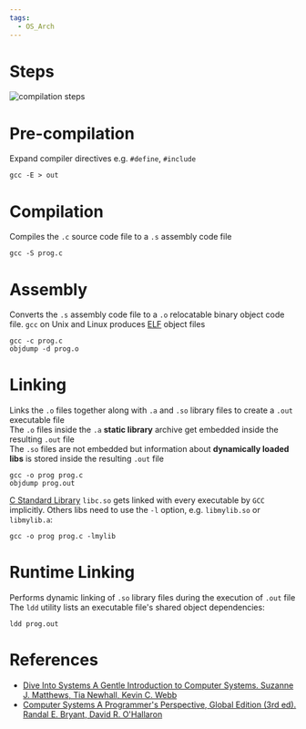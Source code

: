 ```yaml
---
tags:
  - OS_Arch
---
```


# Steps

![compilation steps](compilation%20steps.png)

# Pre-compilation

Expand compiler directives e.g. `#define`, `#include`

``` shell
gcc -E > out
```

# Compilation

Compiles the `.c` source code file to a `.s` assembly code file

```shell
gcc -S prog.c
```

# Assembly

Converts the `.s` assembly code file to a `.o` relocatable binary object code file. `gcc` on Unix and Linux produces [ELF](https://en.wikipedia.org/wiki/Executable_and_Linkable_Format) object files

```shell
gcc -c prog.c
objdump -d prog.o
```

# Linking

Links the `.o` files together along with `.a` and `.so` library files to create a `.out` executable file  
The `.o` files inside the `.a` **static library** archive get embedded inside the resulting `.out` file  
The `.so` files are not embedded but information about **dynamically loaded libs** is stored inside the resulting `.out` file

``` shell
gcc -o prog prog.c
objdump prog.out
```

[C Standard Library](C%20Standard%20Library.md) `libc.so` gets linked with every executable by `GCC` implicitly. Others libs need to use the `-l` option, e.g. `libmylib.so` or `libmylib.a`:

``` shell
gcc -o prog prog.c -lmylib
```

# Runtime Linking

Performs dynamic linking of `.so` library files during the execution of `.out` file  
The `ldd` utility lists an executable file's shared object dependencies:

``` shell
ldd prog.out
```

# References

- [Dive Into Systems A Gentle Introduction to Computer Systems. Suzanne J. Matthews, Tia Newhall, Kevin C. Webb](References.md#Dive%20Into%20Systems%20A%20Gentle%20Introduction%20to%20Computer%20Systems.%20Suzanne%20J.%20Matthews,%20Tia%20Newhall,%20Kevin%20C.%20Webb)
- [Computer Systems A Programmer's Perspective, Global Edition (3rd ed). Randal E. Bryant, David R. O'Hallaron](References.md#Computer%20Systems%20A%20Programmer's%20Perspective,%20Global%20Edition%20(3rd%20ed).%20Randal%20E.%20Bryant,%20David%20R.%20O'Hallaron)
